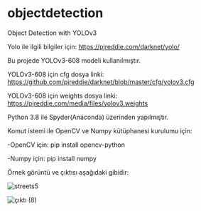 # objectdetection
Object Detection with YOLOv3

Yolo ile ilgili bilgiler için: https://pjreddie.com/darknet/yolo/


Bu projede YOLOv3-608 modeli kullanılmıştır.

YOLOv3-608 için cfg dosya linki: https://github.com/pjreddie/darknet/blob/master/cfg/yolov3.cfg

YOLOv3-608 için weights dosya linki: https://pjreddie.com/media/files/yolov3.weights



Python 3.8 ile Spyder(Anaconda) üzerinden yapılmıştır.

Komut istemi ile OpenCV ve Numpy kütüphanesi kurulumu için: 

  -OpenCV için: pip install opencv-python
 
  -Numpy için: pip install numpy


Örnek görüntü ve çıktısı aşağıdaki gibidir:

![streets5](https://user-images.githubusercontent.com/68853621/144755149-222c6a11-e57d-41d1-b15d-42b199c5c53a.jpg)

![çıktı (8)](https://user-images.githubusercontent.com/68853621/144755155-9f4baa1a-520e-4779-bbbf-5e453cdaedaf.jpg)



